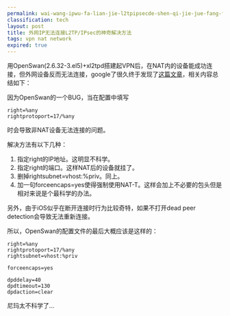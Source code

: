 ```yaml
---
permalink: wai-wang-ipwu-fa-lian-jie-l2tpipsecde-shen-qi-jie-jue-fang-fa.html
classification: tech
layout: post
title: 外网IP无法连接L2TP/IPsec的神奇解决方法
tags: vpn nat network
expired: true
---
```


用OpenSwan(2.6.32-3.el5)+xl2tpd搭建起VPN后，在NAT内的设备能成功连接，但外网设备反而无法连接，google了很久终于发现了[这篇文章](http://www.jacco2.dds.nl/networking/openswan-macosx.html)，相关内容总结如下：

因为OpenSwan的一个BUG，当在配置中填写

```
right=%any
rightprotoport=17/%any

```
时会导致非NAT设备无法连接的问题。

解决方法有以下几种：

1. 指定right的IP地址。这明显不科学。
2. 指定right的端口。这样NAT后的设备就挂了。
3. 删掉rightsubnet=vhost:%priv。同上。
4. 加一句forceencaps=yes使得强制使用NAT-T。这样会加上不必要的包头但是相对来说是个最科学的办法。

另外，由于iOS似乎在断开连接时行为比较奇特，如果不打开dead peer detection会导致无法重新连接。

所以，OpenSwan的配置文件的最后大概应该是这样的：

```
right=%any
rightprotoport=17/%any
rightsubnet=vhost:%priv

forceencaps=yes

dpddelay=40
dpdtimeout=130
dpdaction=clear

```
尼玛太不科学了...

